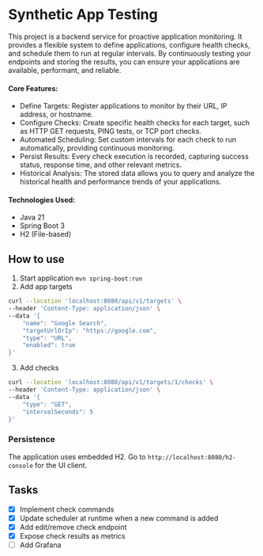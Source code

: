 # Synthetic App Testing

This project is a backend service for proactive application monitoring. It provides a flexible system to define applications, configure health checks, and schedule them to run at regular intervals. By continuously testing your endpoints and storing the results, you can ensure your applications are available, performant, and reliable.

#### Core Features:
* Define Targets: Register applications to monitor by their URL, IP address, or hostname.
* Configure Checks: Create specific health checks for each target, such as HTTP GET requests, PING tests, or TCP port checks.
* Automated Scheduling: Set custom intervals for each check to run automatically, providing continuous monitoring.
* Persist Results: Every check execution is recorded, capturing success status, response time, and other relevant metrics.
* Historical Analysis: The stored data allows you to query and analyze the historical health and performance trends of your applications.

#### Technologies Used:
* Java 21
* Spring Boot 3
* H2 (File-based)

## How to use
1. Start application `mvn spring-boot:run`
2. Add app targets
```bash
curl --location 'localhost:8080/api/v1/targets' \
--header 'Content-Type: application/json' \
--data '{
    "name": "Google Search",
    "targetUrlOrIp": "https://google.com",
    "type": "URL",
    "enabled": true
}'
```
3. Add checks
```bash
curl --location 'localhost:8080/api/v1/targets/1/checks' \
--header 'Content-Type: application/json' \
--data '{
    "type": "GET",
    "intervalSeconds": 5
}'
```

### Persistence
The application uses embedded H2. Go to `http://localhost:8080/h2-console` for the UI client.

## Tasks
- [X] Implement check commands
- [X] Update scheduler at runtime when a new command is added
- [X] Add edit/remove check endpoint
- [X] Expose check results as metrics
- [ ] Add Grafana